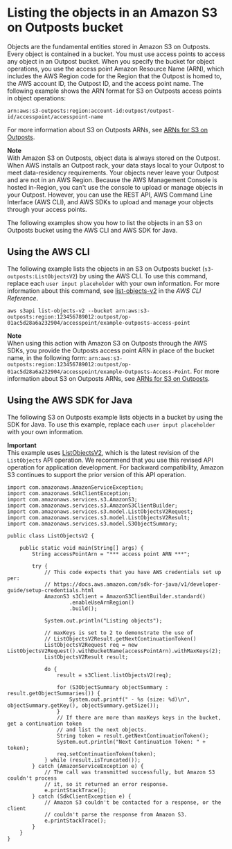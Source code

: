 # Listing the objects in an Amazon S3 on Outposts bucket<a name="S3OutpostsListObjects"></a>

Objects are the fundamental entities stored in Amazon S3 on Outposts\. Every object is contained in a bucket\. You must use access points to access any object in an Outpost bucket\. When you specify the bucket for object operations, you use the access point Amazon Resource Name \(ARN\), which includes the AWS Region code for the Region that the Outpost is homed to, the AWS account ID, the Outpost ID, and the access point name\. The following example shows the ARN format for S3 on Outposts access points in object operations:

```
arn:aws:s3-outposts:region:account-id:outpost/outpost-id/accesspoint/accesspoint-name
```

For more information about S3 on Outposts ARNs, see [ARNs for S3 on Outposts](S3OutpostsIAM.md#S3OutpostsARN)\.

**Note**  
With Amazon S3 on Outposts, object data is always stored on the Outpost\. When AWS installs an Outpost rack, your data stays local to your Outpost to meet data\-residency requirements\. Your objects never leave your Outpost and are not in an AWS Region\. Because the AWS Management Console is hosted in\-Region, you can't use the console to upload or manage objects in your Outpost\. However, you can use the REST API, AWS Command Line Interface \(AWS CLI\), and AWS SDKs to upload and manage your objects through your access points\.

The following examples show you how to list the objects in an S3 on Outposts bucket using the AWS CLI and AWS SDK for Java\.

## Using the AWS CLI<a name="S3OutpostsListObjectsCLI"></a>

The following example lists the objects in an S3 on Outposts bucket \(`s3-outposts:ListObjectsV2`\) by using the AWS CLI\. To use this command, replace each `user input placeholder` with your own information\. For more information about this command, see [list\-objects\-v2](https://awscli.amazonaws.com/v2/documentation/api/latest/reference/s3api/list-objects-v2.html) in the *AWS CLI Reference*\.

```
aws s3api list-objects-v2 --bucket arn:aws:s3-outposts:region:123456789012:outpost/op-01ac5d28a6a232904/accesspoint/example-outposts-access-point
```

**Note**  
When using this action with Amazon S3 on Outposts through the AWS SDKs, you provide the Outposts access point ARN in place of the bucket name, in the following form: `arn:aws:s3-outposts:region:123456789012:outpost/op-01ac5d28a6a232904/accesspoint/example-Outposts-Access-Point`\. For more information about S3 on Outposts ARNs, see [ARNs for S3 on Outposts](S3OutpostsIAM.md#S3OutpostsARN)\.

## Using the AWS SDK for Java<a name="S3OutpostsListObjectsJava"></a>

The following S3 on Outposts example lists objects in a bucket by using the SDK for Java\. To use this example, replace each `user input placeholder` with your own information\. 

**Important**  
This example uses [ListObjectsV2](https://docs.aws.amazon.com/AmazonS3/latest/API/API_ListObjectsV2.html), which is the latest revision of the `ListObjects` API operation\. We recommend that you use this revised API operation for application development\. For backward compatibility, Amazon S3 continues to support the prior version of this API operation\. 

```
import com.amazonaws.AmazonServiceException;
import com.amazonaws.SdkClientException;
import com.amazonaws.services.s3.AmazonS3;
import com.amazonaws.services.s3.AmazonS3ClientBuilder;
import com.amazonaws.services.s3.model.ListObjectsV2Request;
import com.amazonaws.services.s3.model.ListObjectsV2Result;
import com.amazonaws.services.s3.model.S3ObjectSummary;

public class ListObjectsV2 {

    public static void main(String[] args) {
        String accessPointArn = "*** access point ARN ***";

        try {
            // This code expects that you have AWS credentials set up per:
            // https://docs.aws.amazon.com/sdk-for-java/v1/developer-guide/setup-credentials.html
            AmazonS3 s3Client = AmazonS3ClientBuilder.standard()
                    .enableUseArnRegion()
                    .build();

            System.out.println("Listing objects");

            // maxKeys is set to 2 to demonstrate the use of
            // ListObjectsV2Result.getNextContinuationToken()
            ListObjectsV2Request req = new ListObjectsV2Request().withBucketName(accessPointArn).withMaxKeys(2);
            ListObjectsV2Result result;

            do {
                result = s3Client.listObjectsV2(req);

                for (S3ObjectSummary objectSummary : result.getObjectSummaries()) {
                    System.out.printf(" - %s (size: %d)\n", objectSummary.getKey(), objectSummary.getSize());
                }
                // If there are more than maxKeys keys in the bucket, get a continuation token
                // and list the next objects.
                String token = result.getNextContinuationToken();
                System.out.println("Next Continuation Token: " + token);
                req.setContinuationToken(token);
            } while (result.isTruncated());
        } catch (AmazonServiceException e) {
            // The call was transmitted successfully, but Amazon S3 couldn't process
            // it, so it returned an error response.
            e.printStackTrace();
        } catch (SdkClientException e) {
            // Amazon S3 couldn't be contacted for a response, or the client
            // couldn't parse the response from Amazon S3.
            e.printStackTrace();
        }
    }
}
```